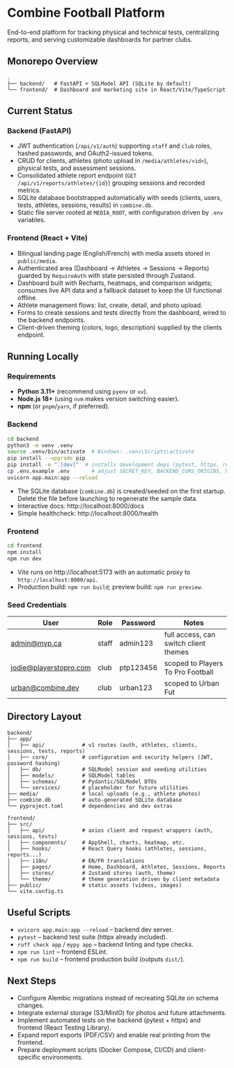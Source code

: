 # Combine Football Platform

End-to-end platform for tracking physical and technical tests, centralizing reports, and serving customizable dashboards for partner clubs.

## Monorepo Overview

```
.
├── backend/   # FastAPI + SQLModel API (SQLite by default)
└── frontend/  # Dashboard and marketing site in React/Vite/TypeScript
```

## Current Status

### Backend (FastAPI)
- JWT authentication (`/api/v1/auth`) supporting `staff` and `club` roles, hashed passwords, and OAuth2-issued tokens.
- CRUD for clients, athletes (photo upload in `/media/athletes/<id>`), physical tests, and assessment sessions.
- Consolidated athlete report endpoint (`GET /api/v1/reports/athletes/{id}`) grouping sessions and recorded metrics.
- SQLite database bootstrapped automatically with seeds (clients, users, tests, athletes, sessions, results) in `combine.db`.
- Static file server rooted at `MEDIA_ROOT`, with configuration driven by `.env` variables.

### Frontend (React + Vite)
- Bilingual landing page (English/French) with media assets stored in `public/media`.
- Authenticated area (Dashboard → Athletes → Sessions → Reports) guarded by `RequireAuth` with state persisted through Zustand.
- Dashboard built with Recharts, heatmaps, and comparison widgets; consumes live API data and a fallback dataset to keep the UI functional offline.
- Athlete management flows: list, create, detail, and photo upload.
- Forms to create sessions and tests directly from the dashboard, wired to the backend endpoints.
- Client-driven theming (colors, logo, description) supplied by the clients endpoint.

## Running Locally

### Requirements
- **Python 3.11+** (recommend using `pyenv` or `uv`).
- **Node.js 18+** (using `nvm` makes version switching easier).
- **npm** (or `pnpm`/`yarn`, if preferred).

### Backend
```bash
cd backend
python3 -m venv .venv
source .venv/bin/activate  # Windows: .venv\Scripts\activate
pip install --upgrade pip
pip install -e ".[dev]"  # installs development deps (pytest, httpx, ruff, mypy)
cp .env.example .env       # adjust SECRET_KEY, BACKEND_CORS_ORIGINS, MEDIA_ROOT, etc.
uvicorn app.main:app --reload
```
- The SQLite database (`combine.db`) is created/seeded on the first startup. Delete the file before launching to regenerate the sample data.
- Interactive docs: http://localhost:8000/docs
- Simple healthcheck: http://localhost:8000/health

### Frontend
```bash
cd frontend
npm install
npm run dev
```
- Vite runs on http://localhost:5173 with an automatic proxy to `http://localhost:8000/api`.
- Production build: `npm run build`; preview build: `npm run preview`.

### Seed Credentials
| User | Role | Password | Notes |
|------|------|----------|-------|
| admin@mvp.ca | staff | admin123 | full access, can switch client themes |
| jodie@playerstopro.com | club | ptp123456 | scoped to Players To Pro Football |
| urban@combine.dev | club | urban123 | scoped to Urban Fut |

## Directory Layout

```
backend/
├── app/
│   ├── api/            # v1 routes (auth, athletes, clients, sessions, tests, reports)
│   ├── core/           # configuration and security helpers (JWT, password hashing)
│   ├── db/             # SQLModel session and seeding utilities
│   ├── models/         # SQLModel tables
│   ├── schemas/        # Pydantic/SQLModel DTOs
│   └── services/       # placeholder for future utilities
├── media/              # local uploads (e.g., athlete photos)
├── combine.db          # auto-generated SQLite database
└── pyproject.toml      # dependencies and dev extras

frontend/
├── src/
│   ├── api/            # axios client and request wrappers (auth, sessions, tests)
│   ├── components/     # AppShell, charts, heatmap, etc.
│   ├── hooks/          # React Query hooks (athletes, sessions, reports...)
│   ├── i18n/           # EN/FR translations
│   ├── pages/          # Home, Dashboard, Athletes, Sessions, Reports
│   ├── stores/         # Zustand stores (auth, theme)
│   └── theme/          # theme generation driven by client metadata
├── public/             # static assets (videos, images)
└── vite.config.ts
```

## Useful Scripts
- `uvicorn app.main:app --reload` – backend dev server.
- `pytest` – backend test suite (httpx already included).
- `ruff check app` / `mypy app` – backend linting and type checks.
- `npm run lint` – frontend ESLint.
- `npm run build` – frontend production build (outputs `dist/`).

## Next Steps
- Configure Alembic migrations instead of recreating SQLite on schema changes.
- Integrate external storage (S3/MinIO) for photos and future attachments.
- Implement automated tests on the backend (pytest + httpx) and frontend (React Testing Library).
- Expand report exports (PDF/CSV) and enable real printing from the frontend.
- Prepare deployment scripts (Docker Compose, CI/CD) and client-specific environments.
